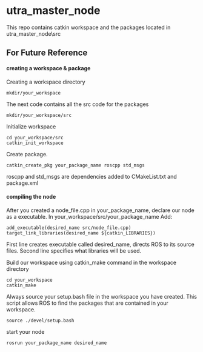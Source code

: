 # utra_master_node

This repo contains catkin workspace and the packages located in utra\_master\_node\src


## For Future Reference

#### creating a workspace & package

Creating a workspace directory

`mkdir/your_workspace`

The next code contains all the src code for the packages

`mkdir/your_workspace/src`

Initialize workspace

`cd your_workspace/src`  
`catkin_init_workspace`

Create package. 

`catkin_create_pkg your_package_name roscpp std_msgs`

roscpp and std_msgs are dependencies added to CMakeList.txt and package.xml


#### compiling the node

After you created a node\_file.cpp in your\_package\_name, declare our node as a executable. In your\_workspace/src/your\_package\_name Add:

`add_executable(desired_name src/node_file.cpp)`  
`target_link_libraries(desired_name ${catkin_LIBRARIES})`  

First line creates executable called desired_name, directs ROS to its source files. Second line specifies what libraries will be used.  

Build our workspace using catkin\_make command in the workspace directory

`cd your_workspace`  
`catkin_make`

Always source your setup.bash file in the workspace you have created. This script allows ROS to find the packages that are contained in your workspace.  

`source ./devel/setup.bash` 

start your node  

`rosrun your_package_name desired_name`



